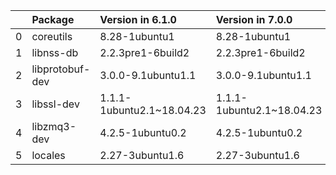 <!-- markdown-link-check-disable -->

|    | Package         | Version in 6.1.0          | Version in 7.0.0          | Status   |
|---:|:----------------|:--------------------------|:--------------------------|:---------|
|  0 | coreutils       | 8.28-1ubuntu1             | 8.28-1ubuntu1             |          |
|  1 | libnss-db       | 2.2.3pre1-6build2         | 2.2.3pre1-6build2         |          |
|  2 | libprotobuf-dev | 3.0.0-9.1ubuntu1.1        | 3.0.0-9.1ubuntu1.1        |          |
|  3 | libssl-dev      | 1.1.1-1ubuntu2.1~18.04.23 | 1.1.1-1ubuntu2.1~18.04.23 |          |
|  4 | libzmq3-dev     | 4.2.5-1ubuntu0.2          | 4.2.5-1ubuntu0.2          |          |
|  5 | locales         | 2.27-3ubuntu1.6           | 2.27-3ubuntu1.6           |          |